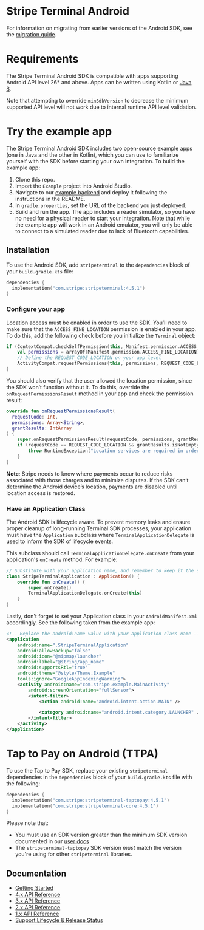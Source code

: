 # Stripe Terminal Android

For information on migrating from earlier versions of the Android SDK, see the [migration guide](https://stripe.com/docs/terminal/sdk-migration-guide).

# Requirements

The Stripe Terminal Android SDK is compatible with apps supporting Android API level 26* and above. Apps can be written using Kotlin or [Java 8](https://developer.android.com/studio/write/java8-support).

Note that attempting to override `minSdkVersion` to decrease the minimum supported API level will not work due to internal runtime API level validation.

# Try the example app

The Stripe Terminal Android SDK includes two open-source example apps (one in Java and the other in Kotlin), which you can use to familiarize yourself with the SDK before starting your own integration. To build the example app:

1. Clone this repo.
2. Import the `Example` project into Android Studio.
3. Navigate to our [example backend](https://github.com/stripe/example-terminal-backend) and deploy it following the instructions in the README.
4. In `gradle.properties`, set the URL of the backend you just deployed.
5. Build and run the app. The app includes a reader simulator, so you have no need for a physical reader to start your integration. Note that while the example app will work in an Android emulator, you will only be able to connect to a simulated reader due to lack of Bluetooth capabilities.

## Installation

To use the Android SDK, add `stripeterminal` to the `dependencies` block of your `build.gradle.kts` file:

```kotlin
dependencies {
  implementation("com.stripe:stripeterminal:4.5.1")
}
```

### Configure your app

Location access must be enabled in order to use the SDK. You’ll need to make sure that the `ACCESS_FINE_LOCATION` permission is enabled in your app. To do this, add the following check before you initialize the `Terminal` object:

```kotlin
if (ContextCompat.checkSelfPermission(this, Manifest.permission.ACCESS_FINE_LOCATION) != PackageManager.PERMISSION_GRANTED) {
    val permissions = arrayOf(Manifest.permission.ACCESS_FINE_LOCATION)
    // Define the REQUEST_CODE_LOCATION on your app level
    ActivityCompat.requestPermissions(this, permissions, REQUEST_CODE_LOCATION)
}
```

You should also verify that the user allowed the location permission, since the SDK won’t function without it. To do this, override the `onRequestPermissionsResult` method in your app and check the permission result:

```kotlin
override fun onRequestPermissionsResult(
  requestCode: Int,
  permissions: Array<String>,
  grantResults: IntArray
) {
    super.onRequestPermissionsResult(requestCode, permissions, grantResults)
    if (requestCode == REQUEST_CODE_LOCATION && grantResults.isNotEmpty() && grantResults[0] != PackageManager.PERMISSION_GRANTED) { 
        throw RuntimeException("Location services are required in order to connect to a reader.") 
    }
}
```

**Note**: Stripe needs to know where payments occur to reduce risks associated with those charges and to minimize disputes. If the SDK can’t determine the Android device’s location, payments are disabled until location access is restored.

### Have an Application Class

The Android SDK is lifecycle aware. To prevent memory leaks and ensure proper cleanup of long-running Terminal SDK processes, your application must have the `Application` subclass where `TerminalApplicationDelegate` is used to inform the SDK of lifecycle events.

This subclass should call `TerminalApplicationDelegate.onCreate` from your application's `onCreate` method. For example:

```kotlin
// Substitute with your application name, and remember to keep it the same as your AndroidManifest.xml
class StripeTerminalApplication : Application() {
    override fun onCreate() {
        super.onCreate()
        TerminalApplicationDelegate.onCreate(this)
    }
}
```

Lastly, don't forget to set your Application class in your `AndroidManifest.xml` accordingly. See the following taken from the example app:

```xml
<!-- Replace the android:name value with your application class name -->
<application
    android:name=".StripeTerminalApplication"
    android:allowBackup="false"
    android:icon="@mipmap/launcher"
    android:label="@string/app_name"
    android:supportsRtl="true"
    android:theme="@style/Theme.Example"
    tools:ignore="GoogleAppIndexingWarning">
    <activity android:name="com.stripe.example.MainActivity"
        android:screenOrientation="fullSensor">
        <intent-filter>
            <action android:name="android.intent.action.MAIN" />

            <category android:name="android.intent.category.LAUNCHER" />
        </intent-filter>
    </activity>
</application>
```

# Tap to Pay on Android (TTPA)

To use the Tap to Pay SDK, replace your existing `stripeterminal` dependencies in the `dependencies` block of
your `build.gradle.kts` file with the following:

```kotlin
dependencies {
  implementation("com.stripe:stripeterminal-taptopay:4.5.1")
  implementation("com.stripe:stripeterminal-core:4.5.1")
}
```

Please note that:
- You must use an SDK version greater than the minimum SDK version documented in our [user docs](https://stripe.com/docs/terminal/payments/setup-reader/tap-to-pay?platform=android)
- The `stripeterminal-taptopay` SDK version _must_ match the version you're using for other `stripeterminal` libraries.

## Documentation
 - [Getting Started](https://stripe.com/docs/terminal/sdk/android)
 - [4.x API Reference](https://stripe.dev/stripe-terminal-android)
 - [3.x API Reference](https://stripe.dev/stripe-terminal-android/v3)
 - [2.x API Reference](https://stripe.dev/stripe-terminal-android/v2)
 - [1.x API Reference](https://stripe.dev/stripe-terminal-android/v1)
 - [Support Lifecycle & Release Status](SUPPORT.md)
